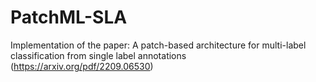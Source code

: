 # PatchML-SLA
Implementation of the paper: A patch-based architecture for multi-label classification from single label annotations (https://arxiv.org/pdf/2209.06530)
